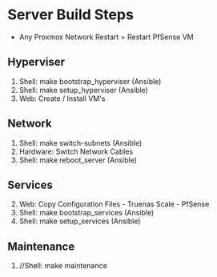 # Server Build Steps

- Any Proxmox Network Restart = Restart PfSense VM

## Hyperviser
1. Shell:     make bootstrap_hyperviser (Ansible)
3. Shell:     make setup_hyperviser (Ansible)
4. Web:       Create / Install VM's

## Network
1. Shell:     make switch-subnets (Ansible)
2. Hardware:  Switch Network Cables
3. Shell:     make reboot_server (Ansible)

## Services
2. Web:       Copy Configuration Files
                - Truenas Scale
                - PfSense
1. Shell:     make bootstrap_services (Ansible)
3. Shell:     make setup_services (Ansible)

## Maintenance
1. //Shell:     make maintenance

